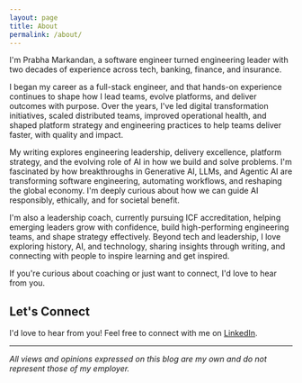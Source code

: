 ```yaml
---
layout: page
title: About
permalink: /about/
---
```


I'm Prabha Markandan, a software engineer turned engineering leader with two decades of experience across tech, banking, finance, and insurance.

I began my career as a full-stack engineer, and that hands-on experience continues to shape how I lead teams, evolve platforms, and deliver outcomes with purpose. Over the years, I've led digital transformation initiatives, scaled distributed teams, improved operational health, and shaped platform strategy and engineering practices to help teams deliver faster, with quality and impact.

My writing explores engineering leadership, delivery excellence, platform strategy, and the evolving role of AI in how we build and solve problems. I'm fascinated by how breakthroughs in Generative AI, LLMs, and Agentic AI are transforming software engineering, automating workflows, and reshaping the global economy. I'm deeply curious about how we can guide AI responsibly, ethically, and for societal benefit.

I'm also a leadership coach, currently pursuing ICF accreditation, helping emerging leaders grow with confidence, build high-performing engineering teams, and shape strategy effectively. Beyond tech and leadership, I love exploring history, AI, and technology, sharing insights through writing, and connecting with people to inspire learning and get inspired.

If you're curious about coaching or just want to connect, I'd love to hear from you.

## Let's Connect

I'd love to hear from you! Feel free to connect with me on [LinkedIn](https://www.linkedin.com/in/prabha-markandan-24816918/).

---

*All views and opinions expressed on this blog are my own and do not represent those of my employer.*